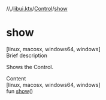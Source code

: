 //[.](../../index.md)/[libui.ktx](../index.md)/[Control](index.md)/[show](show.md)



# show  
[linux, macosx, windows64, windows]  
Brief description  


Shows the Control.

  
  
  
Content  
[linux, macosx, windows64, windows]  
fun [show](show.md)()  



